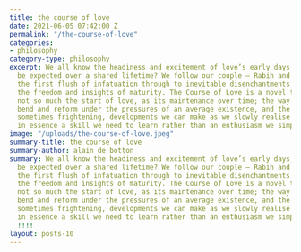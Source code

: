 ```yaml
---
title: the course of love
date: 2021-06-05 07:42:00 Z
permalink: "/the-course-of-love"
categories:
- philosophy
category-type: philosophy
excerpt: We all know the headiness and excitement of love’s early days, but what can
  be expected over a shared lifetime? We follow our couple – Rabih and Kristen – from
  the first flush of infatuation through to inevitable disenchantments and then onto
  the freedom and insights of maturity. The Course of Love is a novel that explores
  not so much the start of love, as its maintenance over time; the way our ideals
  bend and reform under the pressures of an average existence, and the magnificent,
  sometimes frightening, developments we can make as we slowly realise that love is
  in essence a skill we need to learn rather than an enthusiasm we simply experience.
image: "/uploads/the-course-of-love.jpeg"
summary-title: the course of love
summary-author: alain de botton
summary: We all know the headiness and excitement of love’s early days, but what can
  be expected over a shared lifetime? We follow our couple – Rabih and Kristen – from
  the first flush of infatuation through to inevitable disenchantments and then onto
  the freedom and insights of maturity. The Course of Love is a novel that explores
  not so much the start of love, as its maintenance over time; the way our ideals
  bend and reform under the pressures of an average existence, and the magnificent,
  sometimes frightening, developments we can make as we slowly realise that love is
  in essence a skill we need to learn rather than an enthusiasm we simply experience.
  !!!!
layout: posts-10
---
```



